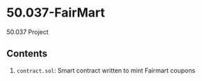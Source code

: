 # 50.037-FairMart
50.037 Project

## Contents
1. ```contract.sol```: Smart contract written to mint Fairmart coupons

